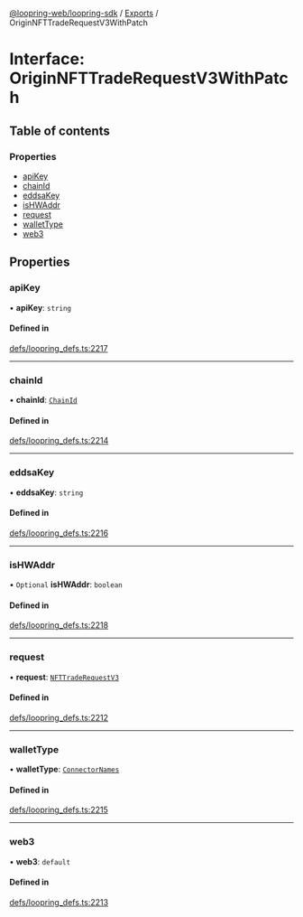 [@loopring-web/loopring-sdk](../README.md) / [Exports](../modules.md) / OriginNFTTradeRequestV3WithPatch

# Interface: OriginNFTTradeRequestV3WithPatch

## Table of contents

### Properties

- [apiKey](OriginNFTTradeRequestV3WithPatch.md#apikey)
- [chainId](OriginNFTTradeRequestV3WithPatch.md#chainid)
- [eddsaKey](OriginNFTTradeRequestV3WithPatch.md#eddsakey)
- [isHWAddr](OriginNFTTradeRequestV3WithPatch.md#ishwaddr)
- [request](OriginNFTTradeRequestV3WithPatch.md#request)
- [walletType](OriginNFTTradeRequestV3WithPatch.md#wallettype)
- [web3](OriginNFTTradeRequestV3WithPatch.md#web3)

## Properties

### apiKey

• **apiKey**: `string`

#### Defined in

[defs/loopring_defs.ts:2217](https://github.com/Loopring/loopring_sdk/blob/edf273a/src/defs/loopring_defs.ts#L2217)

___

### chainId

• **chainId**: [`ChainId`](../enums/ChainId.md)

#### Defined in

[defs/loopring_defs.ts:2214](https://github.com/Loopring/loopring_sdk/blob/edf273a/src/defs/loopring_defs.ts#L2214)

___

### eddsaKey

• **eddsaKey**: `string`

#### Defined in

[defs/loopring_defs.ts:2216](https://github.com/Loopring/loopring_sdk/blob/edf273a/src/defs/loopring_defs.ts#L2216)

___

### isHWAddr

• `Optional` **isHWAddr**: `boolean`

#### Defined in

[defs/loopring_defs.ts:2218](https://github.com/Loopring/loopring_sdk/blob/edf273a/src/defs/loopring_defs.ts#L2218)

___

### request

• **request**: [`NFTTradeRequestV3`](NFTTradeRequestV3.md)

#### Defined in

[defs/loopring_defs.ts:2212](https://github.com/Loopring/loopring_sdk/blob/edf273a/src/defs/loopring_defs.ts#L2212)

___

### walletType

• **walletType**: [`ConnectorNames`](../enums/ConnectorNames.md)

#### Defined in

[defs/loopring_defs.ts:2215](https://github.com/Loopring/loopring_sdk/blob/edf273a/src/defs/loopring_defs.ts#L2215)

___

### web3

• **web3**: `default`

#### Defined in

[defs/loopring_defs.ts:2213](https://github.com/Loopring/loopring_sdk/blob/edf273a/src/defs/loopring_defs.ts#L2213)
